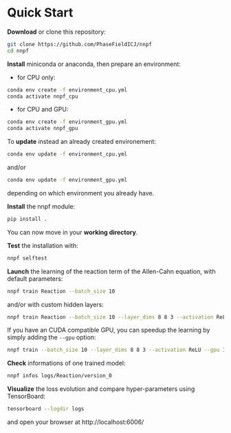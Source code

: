 # Quick Start

**Download** or clone this repository:
```bash
git clone https://github.com/PhaseFieldICJ/nnpf
cd nnpf
```

**Install** miniconda or anaconda, then prepare an environment:
- for CPU only:
```bash
conda env create -f environment_cpu.yml
conda activate nnpf_cpu
```
- for CPU and GPU:
```bash
conda env create -f environment_gpu.yml
conda activate nnpf_gpu
```

To **update** instead an already created environement:
```bash
conda env update -f environment_cpu.yml
```
and/or
```bash
conda env update -f environment_gpu.yml
```
depending on which environment you already have.

**Install** the nnpf module:
```bash
pip install .
```

You can now move in your **working directory**.

**Test** the installation with:
```bash
nnpf selftest
```

**Launch** the learning of the reaction term of the Allen-Cahn equation, with default parameters:
```bash
nnpf train Reaction --batch_size 10
```
and/or with custom hidden layers:
```bash
nnpf train Reaction --batch_size 10 --layer_dims 8 8 3 --activation ReLU
```

If you have an CUDA compatible GPU, you can speedup the learning by simply adding the `--gpu` option:
```bash
nnpf train --batch_size 10 --layer_dims 8 8 3 --activation ReLU --gpu 1
```

**Check** informations of one trained model:
```bash
nnpf infos logs/Reaction/version_0
```

**Visualize** the loss evolution and compare hyper-parameters using TensorBoard:
```bash
tensorboard --logdir logs
```
and open your browser at http://localhost:6006/

